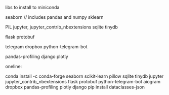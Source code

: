 libs to install to miniconda

seaborn // includes pandas and numpy
sklearn

PIL
jupyter, jupyter_contrib_nbextensions
sqlite
tinydb

flask
protobuf

telegram
dropbox
python-telegram-bot
 
 
pandas-profiling
django
plotly

oneline:

conda install -c conda-forge seaborn scikit-learn pillow sqlite tinydb jupyter jupyter_contrib_nbextensions flask protobuf python-telegram-bot aiogram dropbox pandas-profiling plotly django
pip install dataclasses-json